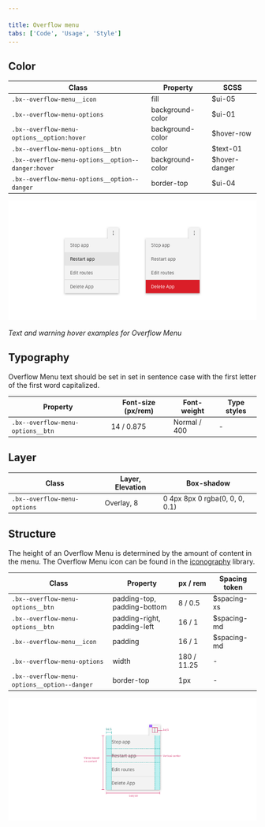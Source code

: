 ```yaml
---

title: Overflow menu
tabs: ['Code', 'Usage', 'Style']
---
```


## Color

| Class                                              | Property         | SCSS          |
| -------------------------------------------------- | ---------------- | ------------- |
| `.bx--overflow-menu__icon`                         | fill             | $ui-05        |
| `.bx--overflow-menu-options`                       | background-color | $ui-01        |
| `.bx--overflow-menu-options__option:hover`         | background-color | $hover-row    |
| `.bx--overflow-menu-options__btn`                  | color            | $text-01      |
| `.bx--overflow-menu-options__option--danger:hover` | background-color | $hover-danger |
| `.bx--overflow-menu-options__option--danger`       | border-top       | $ui-04        |


<div class="image-grid">
  <div>
    <img src="images/overflow-menu-style-1.png" alt="Overflow menu text hover example"/>
  </div>
</div>

_Text and warning hover examples for Overflow Menu_

## Typography

Overflow Menu text should be set in set in sentence case with the first letter of the first word capitalized.

| Property                          | Font-size (px/rem) | Font-weight  | Type styles |
| --------------------------------- | ------------------ | ------------ | ----------- |
| `.bx--overflow-menu-options__btn` | 14 / 0.875         | Normal / 400 | -           |

## Layer

| Class                        | Layer, Elevation | Box-shadow                     |
| ---------------------------- | ---------------- | ------------------------------ |
| `.bx--overflow-menu-options` | Overlay, 8       | 0 4px 8px 0 rgba(0, 0, 0, 0.1) |

## Structure

The height of an Overflow Menu is determined by the amount of content in the menu. The Overflow Menu icon can be found in the [iconography](/style/iconography/library) library.

| Class                                        | Property                    | px / rem    | Spacing token |
| -------------------------------------------- | --------------------------- | ----------- | ------------- |
| `.bx--overflow-menu-options__btn`            | padding-top, padding-bottom | 8 / 0.5     | $spacing-xs   |
| `.bx--overflow-menu-options__btn`            | padding-right, padding-left | 16 / 1      | $spacing-md   |
| `.bx--overflow-menu__icon`                   | padding                     | 16 / 1      | $spacing-md   |
| `.bx--overflow-menu-options`                 | width                       | 180 / 11.25 | -             |
| `.bx--overflow-menu-options__option--danger` | border-top                  | 1px         | -             |

<div class="image-component">
    <img src="images/overflow-menu-style-3.png" alt="Structure and spacing measurements for an overflow menu" />
</div>
